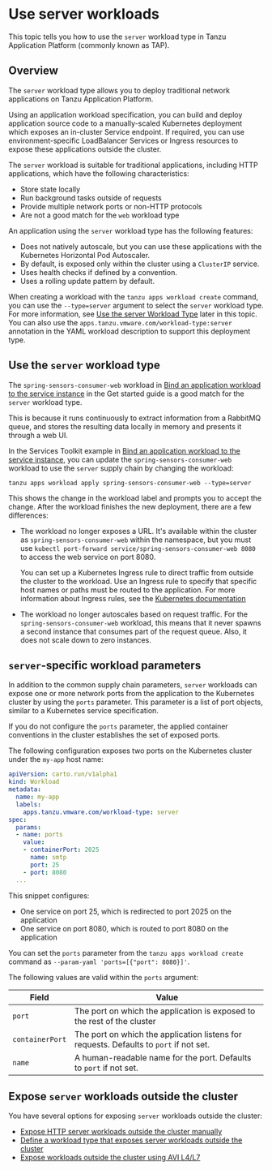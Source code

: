 # Use server workloads

This topic tells you how to use the `server` workload type in Tanzu Application Platform
(commonly known as TAP).

## <a id="overview"></a> Overview

The `server` workload type allows you to deploy traditional network applications on
Tanzu Application Platform.

Using an application workload specification, you can build and deploy application source code to a
manually-scaled Kubernetes deployment which exposes an in-cluster Service endpoint. If required, you
can use environment-specific LoadBalancer Services or Ingress resources to expose these applications
outside the cluster.

The `server` workload is suitable for traditional applications, including HTTP applications,
which have the following characteristics:

- Store state locally
- Run background tasks outside of requests
- Provide multiple network ports or non-HTTP protocols
- Are not a good match for the `web` workload type

An application using the `server` workload type has the following features:

- Does not natively autoscale, but you can use these applications with the Kubernetes Horizontal Pod
  Autoscaler.
- By default, is exposed only within the cluster using a `ClusterIP` service.
- Uses health checks if defined by a convention.
- Uses a rolling update pattern by default.

When creating a workload with the `tanzu apps workload create` command, you can use the
`--type=server` argument to select the `server` workload type.
For more information, see [Use the server Workload Type](#using) later in this topic.
You can also use the `apps.tanzu.vmware.com/workload-type:server` annotation in the
YAML workload description to support this deployment type.

## <a id="using"></a> Use the `server` workload type

The `spring-sensors-consumer-web` workload in
[Bind an application workload to the service instance](../getting-started/consume-services.hbs.md#stk-bind)
in the Get started guide is a good match for the `server` workload type.

This is because it runs continuously to extract information from a RabbitMQ queue, and stores the
resulting data locally in memory and presents it through a web UI.

In the Services Toolkit example in
[Bind an application workload to the service instance](../getting-started/consume-services.hbs.md#stk-bind),
you can update the `spring-sensors-consumer-web` workload to use the `server` supply chain by
changing the workload:

```console
tanzu apps workload apply spring-sensors-consumer-web --type=server
```

This shows the change in the workload label and prompts you to accept the change.
After the workload finishes the new deployment, there are a few differences:

- The workload no longer exposes a URL. It's available within the cluster as
  `spring-sensors-consumer-web` within the namespace, but you must use
  `kubectl port-forward service/spring-sensors-consumer-web 8080` to access the web service on port
  8080.

  You can set up a Kubernetes Ingress rule to direct traffic from outside the cluster to the workload.
  Use an Ingress rule to specify that specific host names or paths must be routed to the application.
  For more information about Ingress rules, see the
  [Kubernetes documentation](https://kubernetes.io/docs/concepts/services-networking/ingress/)

- The workload no longer autoscales based on request traffic. For the `spring-sensors-consumer-web`
  workload, this means that it never spawns a second instance that consumes part of the request
  queue. Also, it does not scale down to zero instances.

## <a id="params"></a> `server`-specific workload parameters

In addition to the common supply chain parameters, `server` workloads can expose one or more network
ports from the application to the Kubernetes cluster by using the `ports` parameter.
This parameter is a list of port objects, similar to a Kubernetes service specification.

If you do not configure the `ports` parameter, the applied container conventions in the cluster
establishes the set of exposed ports.

The following configuration exposes two ports on the Kubernetes cluster under the `my-app` host name:

```yaml
apiVersion: carto.run/v1alpha1
kind: Workload
metadata:
  name: my-app
  labels:
    apps.tanzu.vmware.com/workload-type: server
spec:
  params:
  - name: ports
    value:
    - containerPort: 2025
      name: smtp
      port: 25
    - port: 8080
  ...
```

This snippet configures:

- One service on port 25, which is redirected to port 2025 on the application
- One service on port 8080, which is routed to port 8080 on the application

You can set the `ports` parameter from the `tanzu apps workload create` command as
`--param-yaml 'ports=[{"port": 8080}]'`.

The following values are valid within the `ports` argument:

| Field           | Value                                                                                  |
|-----------------|----------------------------------------------------------------------------------------|
| `port`          | The port on which the application is exposed to the rest of the cluster                |
| `containerPort` | The port on which the application listens for requests. Defaults to `port` if not set. |
| `name`          | A human-readable name for the port. Defaults to `port` if not set.                     |

## <a id="exposing-server-workloads"></a> Expose `server` workloads outside the cluster

You have several options for exposing `server` workloads outside the cluster:

- [Expose HTTP server workloads outside the cluster manually](expose-server-workloads/manually-config-http.hbs.md)
- [Define a workload type that exposes server workloads outside the cluster](expose-server-workloads/define-a-workload-type.hbs.md)
- [Expose workloads outside the cluster using AVI L4/L7](expose-server-workloads/expose-with-avi-l4-l7.hbs.md)
